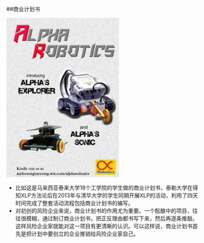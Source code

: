 ##商业计划书


![0](assets/activity_result/business_plan/00.jpg)



- 比如这是马来西亚泰来大学18个工学院的学生做的商业计划书，泰勒大学在得知XLP方法论后在2013年与清华大学的学生同期开展XLP的活动，利用了四天时间完成了整套活动流程包括商业计划书的编写。
- 对初创的风险企业来说，商业计划书的作用尤为重要。一个酝酿中的项目，往往很模糊，通过制订商业计划书，把正反理由都书写下来，然后再逐条推敲。这样风险企业家就能对这一项目有更清晰的认识。可以这样说，商业计划书首先是把计划中要创立的企业推销给风险企业家自己。
